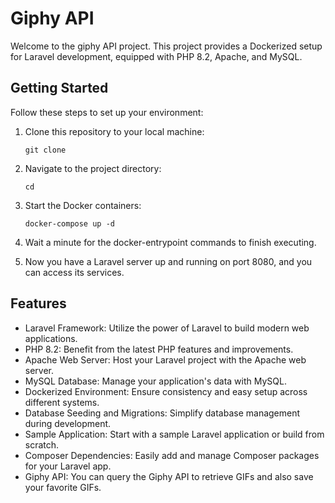 # Giphy API

Welcome to the giphy API project. This project provides a Dockerized setup for Laravel development, equipped with PHP 8.2, Apache, and MySQL.

## Getting Started

Follow these steps to set up your environment:

1. Clone this repository to your local machine:
   ```
   git clone 
   ```
2. Navigate to the project directory:
    ```
    cd 
    ```
3. Start the Docker containers:
    ```
    docker-compose up -d
    ```
4. Wait a minute for the docker-entrypoint commands to finish executing.

5. Now you have a Laravel server up and running on port 8080, and you can access its services.
## Features

- Laravel Framework: Utilize the power of Laravel to build modern web applications.
- PHP 8.2: Benefit from the latest PHP features and improvements.
- Apache Web Server: Host your Laravel project with the Apache web server.
- MySQL Database: Manage your application's data with MySQL.
- Dockerized Environment: Ensure consistency and easy setup across different systems.
- Database Seeding and Migrations: Simplify database management during development.
- Sample Application: Start with a sample Laravel application or build from scratch.
- Composer Dependencies: Easily add and manage Composer packages for your Laravel app.
- Giphy API: You can query the Giphy API to retrieve GIFs and also save your favorite GIFs.



